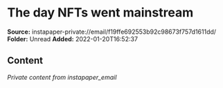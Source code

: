 # The day NFTs went mainstream

**Source:** instapaper-private://email/f19ffe692553b92c98673f757d1611dd/
**Folder:** Unread
**Added:** 2022-01-20T16:52:37




## Content
*Private content from instapaper_email*
